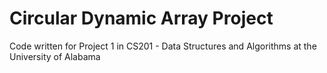 # Circular Dynamic Array Project

Code written for Project 1 in CS201 - Data Structures and Algorithms at the University of Alabama
